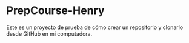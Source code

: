 # PrepCourse-Henry
Este es un proyecto de prueba de cómo crear un repositorio y clonarlo desde GitHub en mi computadora. 